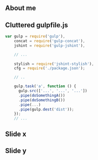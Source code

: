 About me
---

Cluttered gulpfile.js
---

```javascript
var gulp = require('gulp'),
    concat = require('gulp-concat'),
    jshint = require('gulp-jshint'),

    // ...    
    
    stylish = require('jshint-stylish'),
    cfg = require('./package.json');

    // ..

    gulp.task('a', function () {
      gulp.src(['...', '...', '...'])
      .pipe(doSomethingA())
      .pipe(doSomethingB())
      .pipe(...)
      .pipe(gulp.dest('dist'));
    });
    // ...
```

Slide x
---

Slide y
---

